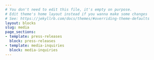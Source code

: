```yaml
---
# You don't need to edit this file, it's empty on purpose.
# Edit theme's home layout instead if you wanna make some changes
# See: https://jekyllrb.com/docs/themes/#overriding-theme-defaults
layout: blocks
slug: media
page_sections:
- template: press-releases
  block: press-releases
- template: media-inquiries
  block: media-inquiries
---
```


